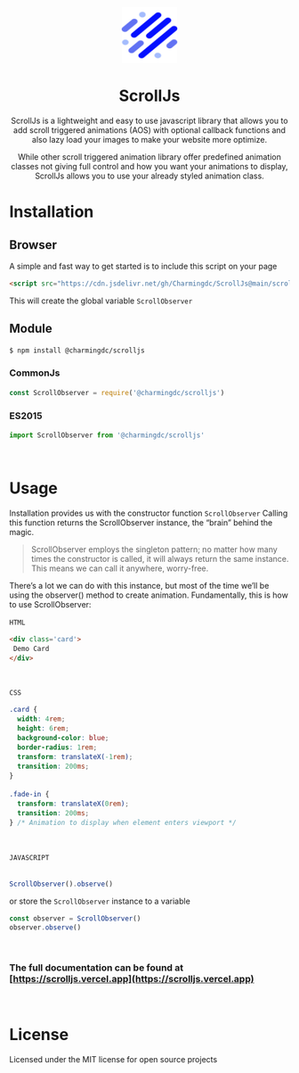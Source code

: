 <p align="center">
  <img src="https://github.com/Charmingdc/ScrollJs/blob/0dd4bd3f4113ba3e67ee2f0af75252fde3b43bf9/docs/images/scrollJs.svg" width="100px" height="100px" alt="ScrollJs icon" />
</p>

<h1 align="center"> ScrollJs </h1>
<p align="center"> ScrollJs is a lightweight and easy to use javascript library that allows you to add scroll triggered animations (AOS) with optional callback functions and also lazy load your images to make your website more optimize.
</p>

<p align="center">
While other scroll triggered animation library offer predefined animation classes not giving full control and how you want your animations to display, ScrollJs allows you to use your already styled animation class.
</p>

# Installation 

## Browser
A simple and fast way to get started is to include this script on your page

``` html
<script src="https://cdn.jsdelivr.net/gh/Charmingdc/ScrollJs@main/scroll.min.js"></script>
```
This will create the global variable `ScrollObserver`

## Module
``` bash
$ npm install @charmingdc/scrolljs
```


### CommonJs
``` js
const ScrollObserver = require('@charmingdc/scrolljs')
```

### ES2015
``` js
import ScrollObserver from '@charmingdc/scrolljs'
```

<br />

# Usage

Installation provides us with the constructor function `ScrollObserver` Calling this function returns the ScrollObserver instance, the “brain” behind the magic.
> ScrollObserver employs the singleton pattern; no matter how many times the constructor is called, it will always return the same instance. This means we can call it anywhere, worry-free.

There’s a lot we can do with this instance, but most of the time we’ll be using the observer() method to create animation. Fundamentally, this is how to use ScrollObserver:

`HTML`
``` html
<div class='card'>
 Demo Card
</div>
```

<br />

`CSS`
``` css
.card {
  width: 4rem;
  height: 6rem;
  background-color: blue;
  border-radius: 1rem;
  transform: translateX(-1rem);
  transition: 200ms;
}

.fade-in {
  transform: translateX(0rem);
  transition: 200ms;
} /* Animation to display when element enters viewport */
```

<br />

`JAVASCRIPT`
``` js

ScrollObserver().observe()
```
or store the `ScrollObserver` instance to a variable 

``` js
const observer = ScrollObserver()
observer.observe()
```

<br />

### The full documentation can be found at [https://scrolljs.vercel.app](https://scrolljs.vercel.app)

<br />

# License
Licensed under the MIT license for open source projects

